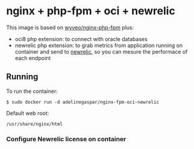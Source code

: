 # nginx + php-fpm + oci + newrelic
This image is based on [wyveo/nginx-php-fpm] plus:

 - oci8 php extension: to connect with oracle databases
 - newrelic php extension: to grab metrics from application running on container and send to [newrelic], so you can mesure the performace of each endpoint

## Running
To run the container:
```
$ sudo docker run -d adelinogaspar/nginx-fpm-oci-newrelic
```
Default web root:
```
/usr/share/nginx/html
```
### Configure Newrelic license on container


[newrelic]: https://newrelic.com/
[wyveo/nginx-php-fpm]: https://hub.docker.com/r/wyveo/nginx-php-fpm/
